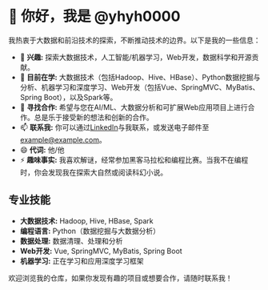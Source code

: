 # 👋 你好，我是 @yhyh0000

我热衷于大数据和前沿技术的探索，不断推动技术的边界。以下是我的一些信息：

- 👀 **兴趣:** 探索大数据技术，人工智能/机器学习，Web开发，数据科学和开源贡献。
- 🌱 **目前在学:** 大数据技术（包括Hadoop、Hive、HBase）、Python数据挖掘与分析、机器学习和深度学习、Web开发（包括Vue、SpringMVC、MyBatis、Spring Boot），以及Spark等。
- 💞️ **寻找合作:** 希望与您在AI/ML、大数据分析和可扩展Web应用项目上进行合作。总是乐于接受新的想法和创新的合作。
- 📫 **联系我:** 你可以通过[LinkedIn](https://www.linkedin.com/)与我联系，或发送电子邮件至 example@example.com。
- 😄 **代词:** 他/他
- ⚡ **趣味事实:** 我喜欢解谜，经常参加黑客马拉松和编程比赛。当我不在编程时，你会发现我在探索大自然或阅读科幻小说。

## 专业技能
- **大数据技术:** Hadoop, Hive, HBase, Spark
- **编程语言:** Python（数据挖掘与大数据分析）
- **数据处理:** 数据清理、处理和分析
- **Web开发:** Vue, SpringMVC, MyBatis, Spring Boot
- **机器学习:** 正在学习和应用深度学习框架

欢迎浏览我的仓库，如果你发现有趣的项目或想要合作，请随时联系我！
